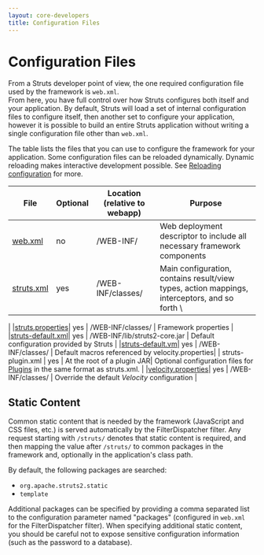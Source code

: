 ```yaml
---
layout: core-developers
title: Configuration Files
---
```


# Configuration Files

From a Struts developer point of view, the one required configuration file used by the framework is `web.xml`.  
From here, you have full control over how Struts configures both itself and your application.  By default, Struts will 
load a set of internal configuration files to configure itself, then another set to configure your application, however 
it is possible to build an entire Struts application without writing a single configuration file other than `web.xml`.

The table lists the files that you can use to configure the framework for your application. Some configuration files 
can be reloaded dynamically. Dynamic reloading makes interactive development possible. 
See [Reloading configuration](reloading-configuration.html) for more.

| File | Optional | Location (relative to webapp) | Purpose |
|------|----------|-------------------------------|---------|
|[web.xml](web-xml.html)| no | /WEB-INF/ | Web deployment descriptor to include all necessary framework components |
|[struts.xml](struts-xml.html)| yes | /WEB-INF/classes/ | Main configuration, contains result/view types, action mappings, interceptors, and so forth \
|
|[struts.properties](struts-properties.html)| yes | /WEB-INF/classes/ | Framework properties |
|[struts-default.xml](struts-default-xml.html)| yes | /WEB-INF/lib/struts2-core.jar | Default configuration provided by Struts |
|[struts-default.vm](struts-default-vm.html)| yes | /WEB-INF/classes/ | Default macros referenced by velocity.properties|
| struts-plugin.xml | yes | At the root of a plugin JAR| Optional configuration files for [Plugins](../plugins-developer-guide/)  in the same format as struts.xml. |
|[velocity.properties](velocity-properties.html)| yes | /WEB-INF/classes/ | Override the default _Velocity_  configuration |

## Static Content

Common static content that is needed by the framework (JavaScript and CSS files, etc.) is served automatically by 
the FilterDispatcher filter.  Any request starting with `/struts/` denotes that static content is required, and then 
mapping the value after `/struts/` to common packages in the framework and, optionally in the application's class path.

By default, the following packages are searched:

- `org.apache.struts2.static`
- `template`

Additional packages can be specified by providing a comma separated list to the configuration parameter named "packages" 
(configured in `web.xml` for the FilterDispatcher filter). When specifying additional static content, you should 
be careful not to expose sensitive configuration information (such as the password to a database).

